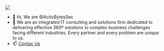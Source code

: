 ![](https://www.activbytes.com/wp-content/themes/activebytes/assets/images/logo.svg)
- 👋 Hi, We are @ActivBytesSec
- 👀 We are an integrated IT consulting and solutions firm dedicated to delivering effective 360º solutions to complex business challenges facing different industries.
      Every partner and every problem are unique to us.
- 📫 [Contac Us](https://www.activbytes.com/contact/)
